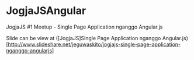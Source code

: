 JogjaJSAngular
==============

JogjaJS #1 Meetup - Single Page Application nganggo Angular.js

Slide can be view at ([JogjaJS]Single Page Application nganggo Angular.js)[http://www.slideshare.net/jeguwaskito/jogjajs-single-page-application-nganggo-angularjs]
